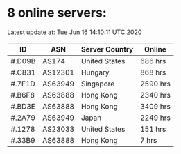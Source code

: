 # 8 online servers:

Latest update at: Tue Jun 16 14:10:11 UTC 2020

| ID | ASN | Server Country | Online |
| -- | --- | -------------- | ------ |
| #.D09B | AS174 | United States | 686 hrs |
| #.C831 | AS12301 | Hungary | 868 hrs |
| #.7F1D | AS63949 | Singapore | 2590 hrs |
| #.B6F8 | AS63888 | Hong Kong | 2340 hrs |
| #.BD3E | AS63888 | Hong Kong | 3409 hrs |
| #.2A79 | AS63949 | Japan | 2249 hrs |
| #.1278 | AS23033 | United States | 151 hrs |
| #.33B9 | AS63888 | Hong Kong | 7 hrs |

